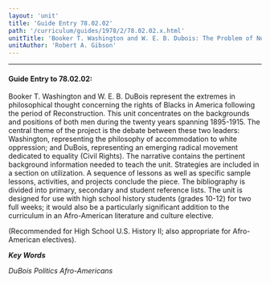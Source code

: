 ```yaml
---
layout: 'unit'
title: 'Guide Entry 78.02.02'
path: '/curriculum/guides/1978/2/78.02.02.x.html'
unitTitle: 'Booker T. Washington and W. E. B. Dubois: The Problem of Negro Leadership'
unitAuthor: 'Robert A. Gibson'
---
```


<body>
<hr/>
 <h4>
  Guide Entry to 78.02.02:
 </h4>
 Booker T. Washington and W. E. B. DuBois represent the extremes in philosophical thought concerning the rights of Blacks in America following the period of Reconstruction.  This unit concentrates on the backgrounds and positions of both men during the twenty years spanning 1895-1915.  The central theme of the project is the debate between these two leaders: Washington, representing the philosophy of accommodation to white oppression; and DuBois, representing an emerging radical movement dedicated to equality (Civil Rights).  The narrative contains the pertinent background information needed to teach the unit.  Strategies are included in a section on utilization. A sequence of lessons as well as specific sample lessons, activities, and projects conclude the piece.  The bibliography is divided into primary, secondary and student reference lists.  The unit is designed for use with high school history students (grades 10-12) for two full weeks; it would also be a particularly significant addition to the curriculum in an Afro-American literature and culture elective.
 <p>
  (Recommended for High School U.S. History II; also appropriate for Afro-American electives).
 </p>
<p>
  <b>
   <i>
    Key Words
   </i>
  </b>
  <br/>
 </p>
 <p>
  <i>
   DuBois Politics Afro-Americans
  </i>
 </p>

</body>
